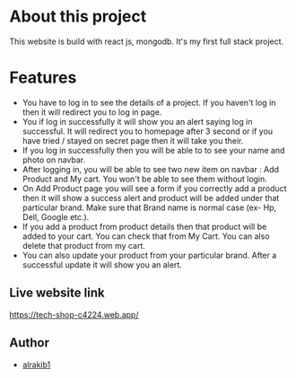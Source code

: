 
# About this project

This website is build with react js, mongodb. It's my first full stack project. 



# Features
- You have to log in to see the details of a project. If you haven't log in then it will redirect you to log in page.
- You if log in successfully it will show you an alert saying log in successful. It will redirect you to homepage after 3 second or if you have tried / stayed on secret page then it will take you their.
- If you log in successfully then you will be able to to see your name and photo on navbar.
- After logging in, you will be able to see two new item on navbar : Add Product and My cart. You won't be able to see them without login.
- On Add Product page you will see a form if you correctly add a product then it will show a success alert and product will be added under that particular brand. Make sure that Brand name is normal case (ex- Hp, Dell, Google etc.).
- If you add a product from product details then that product will be added to your cart. You can check that from My Cart. You can also delete that product from my cart.
- You can also update your product from your particular brand.  After a successful update it will show you an alert.

## Live website link

https://tech-shop-c4224.web.app/


## Author

- [alrakib1](https://github.com/alrakib1)

